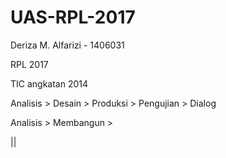 # UAS-RPL-2017
Deriza M. Alfarizi - 1406031

RPL 2017

TIC angkatan 2014

Analisis > Desain > Produksi > Pengujian > Dialog

Analisis > Membangun > 

   ||
